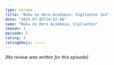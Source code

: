 ```yaml
---
type: series
title: "Boku no Hero Academia: Vigilantes 1x5"
date: "2025-07-02T14:42:40"
name: "Boku no Hero Academia: Vigilantes"
season: 1
episode: 5
rating: 4
ratingEmoji: ⭐️⭐️⭐️⭐️
---
```


*[No review was written for this episode]*
